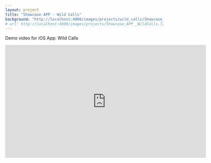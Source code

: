 ```yaml
---
layout: project
title: "Showcase APP - Wild Calls"
background: "http://localhost:4000/images/projects/wild_calls/Showcase_APP_Splash.png"
# url: http://localhost:4000/images/projects/Showcase_APP__WildCalls-720p.m4v
---
```


Demo video for iOS App: Wild Calls

<iframe width="640" height="360" src="http://localhost:4000/images/projects/wild_calls/Showcase_APP__WildCalls-720p.m4v" frameborder="0" allowfullscreen></iframe>

